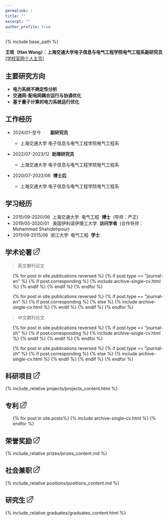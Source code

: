 ```yaml
---
permalink: /
title: ""
excerpt: ""
author_profile: true
---
```


{% include base_path %}

**王晗（Han Wang）：上海交通大学电子信息与电气工程学院电气工程系副研究员** <br>[[学校官网个人主页]](https://eei.sjtu.edu.cn/faculty-detail.php?id=1411)

主要研究方向
------
* __电力系统不确定性分析__
* __交通网-配电网耦合运行与协调优化__
* __基于量子计算的电力系统运行优化__


工作经历
------
* 2024/01-至今&ensp;&ensp;&nbsp;&nbsp;&nbsp;&nbsp;**副研究员**
  * 上海交通大学&nbsp;电子信息与电气工程学院电气工程系

* 2022/07-2023/12&nbsp;&nbsp;**助理研究员**
  * 上海交通大学&nbsp;电子信息与电气工程学院电气工程系
  
* 2020/07-2022/06&nbsp;&nbsp;**博士后**
  * 上海交通大学&nbsp;电子信息与电气工程学院电气工程系

学习经历
------
* 2015/09-2020/06&nbsp;&nbsp;上海交通大学&nbsp;&nbsp;电气工程&nbsp;&nbsp;**博士**&nbsp;&nbsp;(导师：严正)
* 2019/05-2020/01&nbsp;&nbsp; 美国伊利诺伊理工大学&nbsp;&nbsp;**访问学者**&nbsp;&nbsp;(合作导师：Mohammad Shahidehpour)
* 2011/09-2015/06&nbsp;&nbsp;浙江大学&nbsp;&nbsp;电气工程&nbsp;&nbsp;**学士**

学术论著 [<img src="images/skip_to.jpg" width="20" alt="详细情况" />](/publications)
------

<!--
  <blockquote> <p>专著</p> </blockquote>
  <ol>
  {% for post in site.publications reversed %}
  {% if post.type == "book" %}
    {% if post.corresponding %}
	  {% include archive-single-cv.html %}
	{% endif %}
  {% endif %}
  {% endfor %}
  
  {% for post in site.publications reversed %}
  {% if post.type == "book" %}
    {% if post.corresponding %}
	{% else %}
	  {% include archive-single-cv.html %}
	{% endif %}
  {% endif %}
  {% endfor %}
  </ol>
-->

  <blockquote> <p>英文期刊论文</p> </blockquote>
  <ol>
  {% for post in site.publications reversed %}
  {% if post.type == "journal-en" %}
    {% if post.corresponding %}
	  {% include archive-single-cv.html %}
	{% endif %}
  {% endif %}
  {% endfor %}
  
  {% for post in site.publications reversed %}
  {% if post.type == "journal-en" %}
    {% if post.corresponding %}
	{% else %}
	  {% include archive-single-cv.html %}
	{% endif %}
  {% endif %}
  {% endfor %}
  </ol>

  <blockquote> <p>中文期刊论文</p> </blockquote>
  <ol>
  {% for post in site.publications reversed %}
  {% if post.type == "journal-zh" %}
    {% if post.corresponding %}
	  {% include archive-single-cv.html %}
	{% endif %}
  {% endif %}
  {% endfor %}
  
  {% for post in site.publications reversed %}
  {% if post.type == "journal-zh" %}
    {% if post.corresponding %}
	{% else %}
	  {% include archive-single-cv.html %}
	{% endif %}
  {% endif %}
  {% endfor %}
  </ol>
<!--
  <blockquote> <p>中文期刊论文</p> </blockquote>
  <ol>
  {% for post in site.publications reversed %}
  {% if post.type == "conference-en" %}
    {% if post.corresponding %}
	  {% include archive-single-cv.html %}
	{% endif %}
  {% endif %}
  {% endfor %}
  
  {% for post in site.publications reversed %}
  {% if post.type == "conference-en" %}
    {% if post.corresponding %}
	{% else %}
	  {% include archive-single-cv.html %}
	{% endif %}
  {% endif %}
  {% endfor %}
  </ol>
-->

<!--  
学术报告 [<img src="images/skip_to.jpg" width="20" alt="详细情况" />](/talks)
------
  <ol>{% for post in site.talks reversed %}
    {% include archive-single-talk-cv.html %}
  {% endfor %}</ol>
-->

科研项目 [<img src="images/skip_to.jpg" width="20" alt="详细情况" />](/projects)
------
   {% include_relative projects/projects_content.html %}

专利 [<img src="images/skip_to.jpg" width="20" alt="详细情况" />](/patents)
------
  <ol>{% for post in site.posts%}
    {% include archive-single-cv.html %}
  {% endfor %}</ol>

荣誉奖励 [<img src="images/skip_to.jpg" width="20" alt="详细情况" />](/prizes)
------
   {% include_relative prizes/prizes_content.md %}

社会兼职 [<img src="images/skip_to.jpg" width="20" alt="详细情况" />](/positions)
------
   {% include_relative positions/positions_content.md %}
   
<!--
课程教学 [<img src="images/skip_to.jpg" width="20" alt="详细情况" />](/teaching)
------
   <ul>{% for post in site.teaching reversed %}
       {% include archive-single-cv.html %} 
       {% endfor %}</ul>
-->

研究生 [<img src="images/skip_to.jpg" width="20" alt="详细情况" />](/graduates)
------
   {% include_relative graduates/graduates_content.html %}

